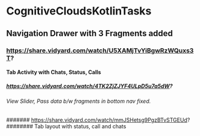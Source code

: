 # CognitiveCloudsKotlinTasks
## Navigation Drawer with 3 Fragments added
### https://share.vidyard.com/watch/U5XAMjTvYiBgwRzWQuxs3T?
#### Tab Activity with Chats, Status, Calls
##### https://share.vidyard.com/watch/4TK2ZjZJYF4ULpD5u7a5dW?
###### View Slider, Pass data b/w fragments in bottom nav fixed.
####### https://share.vidyard.com/watch/mmJSHetsg9PgzBTvSTGEUd?
######## Tab layout with status, call and chats

